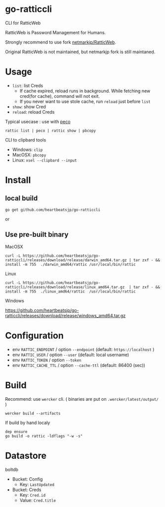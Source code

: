 # go-ratticcli

CLI for RatticWeb

RatticWeb is Password Management for Humans.

Strongly recommend to use fork [netmarkjp/RatticWeb](https://github.com/netmarkjp/RatticWeb).

Original RatticWeb is not maintained, but netmarkjp fork is still maintaned.

# Usage

- `list`: list Creds
    - If cache expired, reload runs in background. While fetching new cred(for cache), command will not exit.
    - If you never want to use stole cache, run `reload` just before `list`
- `show`: show Cred
- `reload`: reload Creds

Typical usecase : use with [peco](https://github.com/peco/peco)

```
rattic list | peco | rattic show | pbcopy
```

CLI to clipbard tools

- Windows: `clip`
- MacOSX: `pbcopy`
- Linux: `xsel --clipbard --input`

# Install

## local build

```
go get github.com/heartbeatsjp/go-ratticcli
```

or

## Use pre-built binary

MacOSX

```
curl -L https://github.com/heartbeatsjp/go-ratticcli/releases/download/release/darwin_amd64.tar.gz | tar zxf - && install -m 755  ./darwin_amd64/rattic /usr/local/bin/rattic
```

Linux

```
curl -L https://github.com/heartbeatsjp/go-ratticcli/releases/download/release/linux_amd64.tar.gz  | tar zxf - && install -m 755  ./linux_amd64/rattic  /usr/local/bin/rattic
```

Windows

https://github.com/heartbeatsjp/go-ratticcli/releases/download/release/windows_amd64.tar.gz

# Configuration

- env `RATTIC_ENDPOINT` / option `--endpoint` (default: `https://localhost` )
- env `RATTIC_USER` / option `--user` (default: local username)
- env `RATTIC_TOKEN` / option `--token`
- env `RATTIC_CACHE_TTL` / option `--cache-ttl` (default: 86400 (sec))

# Build

Recommend: use `wercker` cli.
( binaries are put on `.wercker/latest/output/` )

```
wercker build --artifacts
```

If build by hand localy

```
dep ensure
go build -o rattic -ldflags "-w -s"
```

# Datastore

boltdb

- Bucket: Config
    - Key: `LastUpdated`
- Bucket: Creds
    - Key: `Cred.id`
    - Value: `Cred.title`

